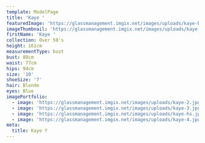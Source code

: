 ```yaml
---
template: ModelPage
title: 'Kaye '
featuredImage: 'https://glassmanagement.imgix.net/images/uploads/kaye-banner.jpg'
imageThumbnail: 'https://glassmanagement.imgix.net/images/uploads/kaye-hs.jpg'
firstName: 'Kaye '
collection: Over 50's
height: 161cm
measurementType: bust
bust: 88cm
waist: 77cm
hips: 94cm
size: '10'
shoeSize: '7'
hair: Blonde
eyes: Blue
imagePortfolio:
  - image: 'https://glassmanagement.imgix.net/images/uploads/kaye-2.jpg'
  - image: 'https://glassmanagement.imgix.net/images/uploads/kaye-3.jpg'
  - image: 'https://glassmanagement.imgix.net/images/uploads/kaye-hs.jpg'
  - image: 'https://glassmanagement.imgix.net/images/uploads/kaye-4.jpg'
meta:
  title: Kaye Y
---
```


